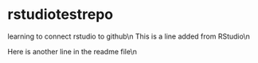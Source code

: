 # rstudiotestrepo
learning to connect rstudio to github\n
This is a line added from RStudio\n

Here is another line in the readme file\n